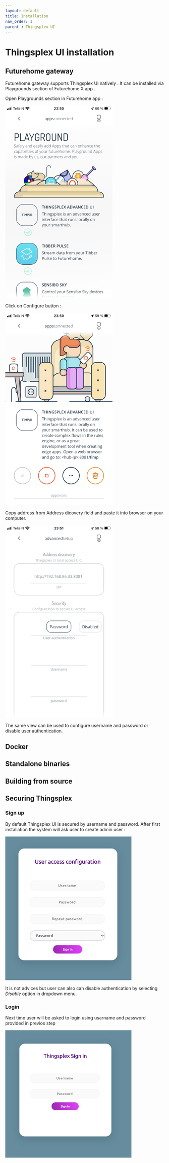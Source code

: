 ```yaml
---
layout: default
title: Installation
nav_order: 1
parent : Thingsplex UI
---
```


# Thingsplex UI installation 

## Futurehome gateway 

Futurehome gateway supports Thingsplex UI natively . It can be installed via Playgrounds section of Futurehome X app .

Open Playgrounds section in Futurehome app :

<img src="img/playgrounds-install.jpeg" alt="drawing" width="340"/>

Click on Configure button : 

<img src="img/playgrounds-start-config.jpeg" alt="drawing" width="340"/>

Copy address from Address dicovery field and paste it into browser on your computer.

<img src="img/playgrounds-configure.jpeg" alt="drawing" width="340"/>

The same view can be used to configure username and password or disable user authentication.



## Docker 

## Standalone binaries 

## Building from source 


## Securing Thingsplex 

### Sign up

By default Thingsplex UI is secured by username and password. After first installation the system will ask user to create admin user : 

<img src="img/user-config.png" alt="drawing" width="400"/>

It is not advices but user can also can disable authentication by selecting *Disable* option in dropdown menu.

### Login 

Next time user will be asked to login using usarname and password provided in previos step 

<img src="img/user-login.png" alt="drawing" width="400"/>
